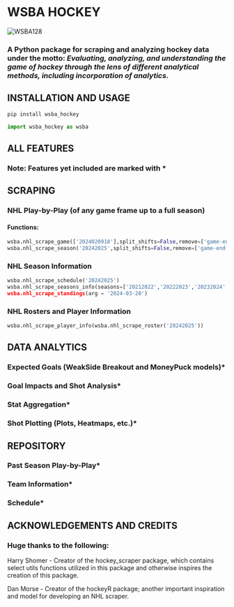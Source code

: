 # WSBA HOCKEY
![WSBA128](https://github.com/user-attachments/assets/4f349728-b99d-4e03-9d77-95cd177fefe2)

### A Python package for scraping and analyzing hockey data under the motto: ***Evaluating, analyzing, and understanding the game of hockey through the lens of different analytical methods, including incorporation of analytics.***

## INSTALLATION AND USAGE
```bash
pip install wsba_hockey
```

```python
import wsba_hockey as wsba
```

## ALL FEATURES
### Note: Features yet included are marked with *


## SCRAPING
### NHL Play-by-Play (of any game frame up to a full season)
#### Functions:

```python
wsba.nhl_scrape_game(['2024020918'],split_shifts=False,remove=['game-end'])
wsba.nhl_scrape_season('20242025',split_shifts=False,remove=['game-end'],local=True)
```

### NHL Season Information

```python
wsba.nhl_scrape_schedule('20242025')
wsba.nhl_scrape_seasons_info(seasons=['20212022','20222023','20232024','20242025])
wsba.nhl_scrape_standings(arg = '2024-03-20')
```

### NHL Rosters and Player Information

```python
wsba.nhl_scrape_player_info(wsba.nhl_scrape_roster('20242025'))
```

## DATA ANALYTICS
### Expected Goals (WeakSide Breakout and MoneyPuck models)*
### Goal Impacts and Shot Analysis*
### Stat Aggregation*
### Shot Plotting (Plots, Heatmaps, etc.)*

## REPOSITORY 
### Past Season Play-by-Play*
### Team Information*
### Schedule*

## ACKNOWLEDGEMENTS AND CREDITS 
### Huge thanks to the following:
Harry Shomer - Creator of the hockey_scraper package, which contains select utils functions utilized in this package and otherwise inspires the creation of this package.

Dan Morse - Creator of the hockeyR package; another important inspiration and model for developing an NHL scraper.

